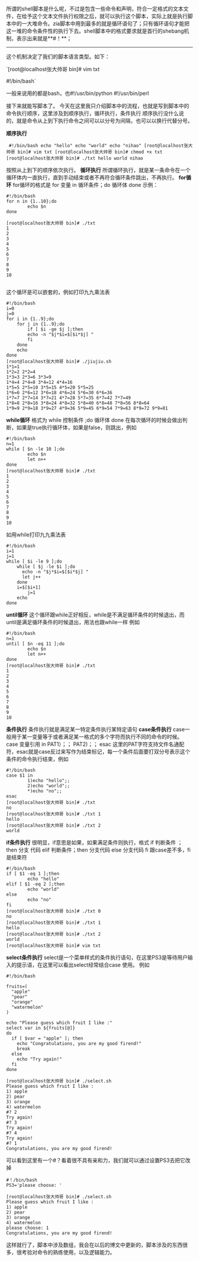所谓的shell脚本是什么呢，不过是包含一些命令和声明，符合一定格式的文本文件，在给予这个文本文件执行权限之后，就可以执行这个脚本，实际上就是执行脚本中的一大堆命令。zia脚本中用到最多的就是循环语句了；只有循环语句才能把这一堆的命令条件性的执行下去。shell脚本中的格式要求就是首行的shebang机制，表示出来就是**#！**；

----------

这个机制决定了我们的脚本语言类型。如下：

  `[root@localhost张大帅哥 bin]# vim txt

  #!/bin/bash`

一般来说用的都是bash，也#!/usr/bin/python  #!/usr/bin/perl

接下来就能写脚本了。
今天在这里我只介绍脚本中的流程，也就是写到脚本中的命令执行顺序，这里涉及到顺序执行，循环执行，条件执行
顺序执行没什么说的，就是命令从上到下执行命令之间可以以分号为间隔，也可以以换行代替分号。

**顺序执行**

`
#!/bin/bash
echo "hello"
echo "world"
echo "nihao"
[root@localhost张大帅哥 bin]# vim txt
[root@localhost张大帅哥 bin]# chmod +x txt 
[root@localhost张大帅哥 bin]# ./txt
hello
world
nihao`

按照从上到下的顺序依次执行。
**循环执行**
所谓循环执行，就是某一条命令在一个循环体内一直执行，直到手动结束或者不再符合循环条件跳出，不再执行。
**for循环**
for循环的格式是 
for 变量  in 循环条件；do
	循环体
done
示例：

```
#!/bin/bash
for n in {1..10};do
        echo $n
done

[root@localhost张大帅哥 bin]# ./txt
1
2
3
4
5
6
7
8
9
10


```
这个循环是可以嵌套的，例如打印九九乘法表

	

```
#!/bin/bash
i=0
j=0
for i in {1..9};do
	for j in {1..9};do
		if [ $i -ge $j ];then
		echo -n "$j*$i=$[$i*$j] " 
		fi
	done
 	echo
done
[root@localhost张大帅哥 bin]# ./jiujiu.sh 
1*1=1 
1*2=2 2*2=4 
1*3=3 2*3=6 3*3=9 
1*4=4 2*4=8 3*4=12 4*4=16 
1*5=5 2*5=10 3*5=15 4*5=20 5*5=25 
1*6=6 2*6=12 3*6=18 4*6=24 5*6=30 6*6=36 
1*7=7 2*7=14 3*7=21 4*7=28 5*7=35 6*7=42 7*7=49 
1*8=8 2*8=16 3*8=24 4*8=32 5*8=40 6*8=48 7*8=56 8*8=64 
1*9=9 2*9=18 3*9=27 4*9=36 5*9=45 6*9=54 7*9=63 8*9=72 9*9=81
```
**while循环**
格式为
while  控制条件 ;do
	循环体
done
在每次循环的时候会做出判断，如果是true执行循环体，如果是false，则跳出，例如

```
#!/bin/bash
n=1
while [ $n -le 10 ];do
        echo $n
        let n++
done
[root@localhost张大帅哥 bin]# ./txt
1
2
3
4
5
6
7
8
9
10

```
如用while打印九九乘法表

```
#!/bin/bash
i=1
j=1
while [ $i -le 9 ];do
	while [ $j -le $i ];do
	  echo -n "$j*$i=$[$i*$j] "
	  let j++
	done
	i=$[$i+1]
        j=1
	echo
done
```
**until循环**
这个循环跟while正好相反，while是不满足循环条件的时候退出，而until是满足循环条件的时候退出，用法也跟while一样
例如

```
#!/bin/bash
n=1
until [ $n -eq 11 ];do
        echo $n
        let n++
done
[root@localhost张大帅哥 bin]# ./txt
1
2
3
4
5
6
7
8
9
10

```
**条件执行**
条件执行就是满足某一特定条件执行某特定语句
**case条件执行**
case一般用于某一变量等于或者满足某一格式的多个字符而执行不同的命令的时候。
case 变量引用 in
	PAT1）；；
	PAT2)；；
esac
这里的PAT字符支持文件名通配符，esac就是case反过来写作为结束标记，每一个条件后面要打双分号表示这个条件的命令执行结束，例如

```
#!/bin/bash
case $1 in
        1)echo "hello";;
        2)echo "world";;
        *)echo "no";;
esac
[root@localhost张大帅哥 bin]# ./txt
no
[root@localhost张大帅哥 bin]# ./txt 1
hello
[root@localhost张大帅哥 bin]# ./txt 2
world

```
**if条件执行**
很明显，if意思是如果，如果满足条件则执行，格式
if 判断条件 ；then
	分支 代码
elif 判断条件；then
	分支代码
else
	分支代码
fi
跟case差不多，fi是结束符
	

```
#!/bin/bash
if [ $1 -eq 1 ];then
        echo "hello"
elif [ $1 -eq 2 ];then
        echo "world"
else
        echo "no"
fi
[root@localhost张大帅哥 bin]# ./txt 0
no
[root@localhost张大帅哥 bin]# ./txt 1
hello
[root@localhost张大帅哥 bin]# ./txt 2
world
[root@localhost张大帅哥 bin]# vim txt

```
**select条件执行**
select是一个菜单样式的条件执行语句，在这里PS3是等待用户输入的提示语，在这里可以看出select经常结合case
使用。
例如

```
#!/bin/bash 

fruits=( 
  "apple"
  "pear"
  "orange"
  "watermelon"
) 
  
echo "Please guess which fruit I like :"
select var in ${fruits[@]} 
do
  if [ $var = "apple" ]; then
    echo "Congratulations, you are my good firend!"
    break
  else
    echo "Try again!"
  fi
done

[root@localhost张大帅哥 bin]# ./select.sh 
Please guess which fruit I like :
1) apple
2) pear
3) orange
4) watermelon
#? 2
Try again!
#? 3
Try again!
#? 4
Try again!
#? 1
Congratulations, you are my good firend!

```
可以看到这里有一个#？看着很不具有亲和力，我们就可以通过设置PS3去把它改掉

```
#！/bin/bash
PS3='please choose: '

[root@localhost张大帅哥 bin]# ./select.sh 
Please guess which fruit I like :
1) apple
2) pear
3) orange
4) watermelon
please choose: 1
Congratulations, you are my good firend!
```
这样就行了，脚本中涉及数组，我会在以后的博文中更新的，脚本涉及的东西很多，很考验对命令的熟练使用，以及逻辑能力。

	

	

